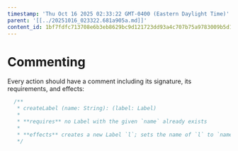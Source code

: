 ```yaml
---
timestamp: 'Thu Oct 16 2025 02:33:22 GMT-0400 (Eastern Daylight Time)'
parent: '[[../20251016_023322.681a905a.md]]'
content_id: 1bf7fdfc713708e6b3eb8629bc9d121723dd93a4c707b75a9783009b5d149df8
---
```


# Commenting

Every action should have a comment including its signature, its requirements, and effects:

```typescript
  /**
   * createLabel (name: String): (label: Label)
   *
   * **requires** no Label with the given `name` already exists
   *
   * **effects** creates a new Label `l`; sets the name of `l` to `name`; returns `l` as `label`
   */
```
